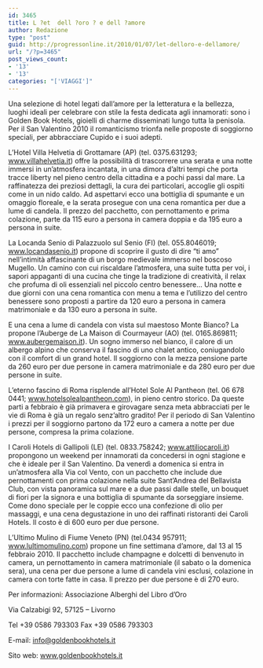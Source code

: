 ```yaml
---
id: 3465
title: L ?et  dell ?oro ? e dell ?amore
author: Redazione
type: "post"
guid: http://progressonline.it/2010/01/07/let-delloro-e-dellamore/
url: "/?p=3465"
post_views_count:
- '13'
- '13'
categories: "['VIAGGI']"
---
```


Una selezione di hotel legati dall’amore per la letteratura e la bellezza, luoghi ideali per celebrare con stile la festa dedicata agli innamorati: sono i Golden Book Hotels, gioielli di charme disseminati lungo tutta la penisola. Per il San Valentino 2010 il romanticismo trionfa nelle proposte di soggiorno speciali, per abbracciare Cupido e i suoi adepti.

L’Hotel Villa Helvetia di Grottamare (AP) (tel. 0375.631293; www.villahelvetia.it) offre la possibilità di trascorrere una serata e una notte immersi in un’atmosfera incantata, in una dimora d’altri tempi che porta tracce liberty nel pieno centro della cittadina e a pochi passi dal mare. La raffinatezza dei preziosi dettagli, la cura dei particolari, accoglie gli ospiti come in un nido caldo. Ad aspettarvi ecco una bottiglia di spumante e un omaggio floreale, e la serata prosegue con una cena romantica per due a lume di candela. Il prezzo del pacchetto, con pernottamento e prima colazione, parte da 115 euro a persona in camera doppia e da 195 euro a persona in suite.

La Locanda Senio di Palazzuolo sul Senio (FI) (tel. 055.8046019; www.locandasenio.it) propone di scoprire il gusto di dire “ti amo” nell’intimità affascinante di un borgo medievale immerso nel boscoso Mugello. Un camino con cui riscaldare l’atmosfera, una suite tutta per voi, i sapori appaganti di una cucina che tinge la tradizione di creatività, il relax che profuma di oli essenziali nel piccolo centro benessere… Una notte e due giorni con una cena romantica con menu a tema e l’utilizzo del centro benessere sono proposti a partire da 120 euro a persona in camera matrimoniale e da 130 euro a persona in suite.

E una cena a lume di candela con vista sul maestoso Monte Bianco? La propone l’Auberge de La Maison di Courmayeur (AO) (tel. 0165.869811; www.aubergemaison.it). Un sogno immerso nel bianco, il calore di un albergo alpino che conserva il fascino di uno chalet antico, coniugandolo con il comfort di un grand hotel. Il soggiorno con la mezza pensione parte da 260 euro per due persone in camera matrimoniale e da 280 euro per due persone in suite.

L’eterno fascino di Roma risplende all’Hotel Sole Al Pantheon (tel. 06 678 0441; www.hotelsolealpantheon.com), in pieno centro storico. Da queste parti a febbraio è già primavera e girovagare senza meta abbracciati per le vie di Roma è già un regalo senz’altro gradito! Per il periodo di San Valentino i prezzi per il soggiorno partono da 172 euro a camera a notte per due persone, compresa la prima colazione.

I Caroli Hotels di Gallipoli (LE) (tel. 0833.758242; www.attiliocaroli.it) propongono un weekend per innamorati da concedersi in ogni stagione e che è ideale per il San Valentino. Da venerdì a domenica si entra in un’atmosfera alla Via col Vento, con un pacchetto che include due pernottamenti con prima colazione nella suite Sant’Andrea del Bellavista Club, con vista panoramica sul mare e a due passi dalle stelle, un bouquet di fiori per la signora e una bottiglia di spumante da sorseggiare insieme. Come dono speciale per le coppie ecco una confezione di olio per massaggi, e una cena degustazione in uno dei raffinati ristoranti dei Caroli Hotels. Il costo è di 600 euro per due persone.

L’Ultimo Mulino di Fiume Veneto (PN) (tel.0434 957911; www.lultimomulino.com) propone un fine settimana d’amore, dal 13 al 15 febbraio 2010. Il pacchetto include champagne e dolcetti di benvenuto in camera, un pernottamento in camera matrimoniale (il sabato o la domenica sera), una cena per due persone a lume di candela vini esclusi, colazione in camera con torte fatte in casa. Il prezzo per due persone è di 270 euro.

Per informazioni: Associazione Alberghi del Libro d’Oro

Via Calzabigi 92, 57125 – Livorno

Tel +39 0586 793303 Fax +39 0586 793303

E-mail: info@goldenbookhotels.it

Sito web: www.goldenbookhotels.it
